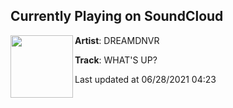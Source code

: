 ## Currently Playing on SoundCloud

[<img align="left" width="100" src="https://i1.sndcdn.com/artworks-SYTomL1OEZ861T8L-Nc9J6Q-t500x500.jpg">](https://soundcloud.com/dreamdnvr/whats-up)

**Artist**: DREAMDNVR 

**Track**: WHAT'S UP?

Last updated at 06/28/2021 04:23
